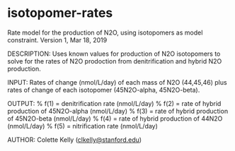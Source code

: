 # isotopomer-rates
Rate model for the production of N2O, using isotopomers as model constraint.
Version 1, Mar 18, 2019

DESCRIPTION:
Uses known values for production of N2O isotopomers to solve for the rates of N2O prodoction from denitrification and hybrid 
N2O production.

INPUT:
Rates of change (nmol/L/day) of each mass of N2O (44,45,46) plus rates of change of each isotopomer (45N2O-alpha, 45N2O-beta).

OUTPUT:
% f(1) = denitrification rate (nmol/L/day)
% f(2) = rate of hybrid production of 45N2O-alpha (nmol/L/day)
% f(3) = rate of hybrid production of 45N2O-beta (nmol/L/day)
% f(4) = rate of hybrid production of 44N2O (nmol/L/day)
% f(5) = nitrification rate (nmol/L/day)
 
AUTHOR:  Colette Kelly (clkelly@stanford.edu)
